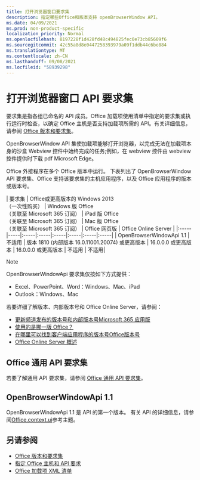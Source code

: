 ```yaml
---
title: 打开浏览器窗口要求集
description: 指定哪些Office和版本支持 openBrowserWindow API。
ms.date: 04/09/2021
ms.prod: non-product-specific
localization_priority: Normal
ms.openlocfilehash: 8197228f1d428fd48c494825fec0e73cb85609f6
ms.sourcegitcommit: 42c55a8d8e0447258393979a09f1ddb44c6be884
ms.translationtype: MT
ms.contentlocale: zh-CN
ms.lasthandoff: 09/08/2021
ms.locfileid: "58939298"
---
```

# <a name="open-browser-window-api-requirement-sets"></a>打开浏览器窗口 API 要求集

要求集是指各组已命名的 API 成员。Office 加载项使用清单中指定的要求集或执行运行时检查，以确定 Office 主机是否支持加载项所需的 API。有关详细信息，请参阅 [Office 版本和要求集](../../develop/office-versions-and-requirement-sets.md)。

OpenBrowserWindow API 集使加载项能够打开浏览器，以完成无法在加载项本身的沙盒 Webview 控件中始终完成的任务;例如，在 webview 控件由 webview 控件提供时下载 pdf Microsoft Edge。

Office 外接程序在多个 Office 版本中运行。 下表列出了 OpenBrowserWindow API 要求集、Office 支持该要求集的主机应用程序，以及 Office 应用程序的版本或版本号。

|  要求集  | Office或更高版本的 Windows 2013<br>（一次性购买） | Windows 版 Office<br>（关联至 Microsoft 365 订阅） |  iPad 版 Office<br>（关联至 Microsoft 365 订阅）  |  Mac 版 Office<br>（关联至 Microsoft 365 订阅）  | Office 网页版  |  Office Online Server  |
|:-----|-----|:-----|:-----|:-----|:-----|:-----|:-----|
| OpenBrowserWindowApi 1.1  | 不适用 | 版本 1810 (内部版本 16.0.11001.20074) 或更高版本 | 16.0.0.0 或更高版本 | 16.0.0.0 或更高版本 | 不适用 | 不适用|

> [!NOTE]
> OpenBrowserWindowApi 要求集仅按如下方式提供：
>
> - Excel、PowerPoint、Word：Windows、Mac、iPad
> - Outlook：Windows、Mac

若要详细了解版本、内部版本号和 Office Online Server，请参阅：

- [更新频道发布的版本号和内部版本号Microsoft 365 应用版](/officeupdates/update-history-microsoft365-apps-by-date)
- [使用的是哪一版 Office？](https://support.microsoft.com/office/932788b8-a3ce-44bf-bb09-e334518b8b19)
- [在哪里可以找到客户端应用程序的版本号Office版本号](/officeupdates/update-history-microsoft365-apps-by-date)
- [Office Online Server 概述](/officeonlineserver/office-online-server-overview)

## <a name="office-common-api-requirement-sets"></a>Office 通用 API 要求集

若要了解通用 API 要求集，请参阅 [Office 通用 API 要求集](office-add-in-requirement-sets.md)。

## <a name="openbrowserwindowapi-11"></a>OpenBrowserWindowApi 1.1

OpenBrowserWindowApi 1.1 是 API 的第一个版本。 有关 API 的详细信息，请参阅[Office.context.ui](/javascript/api/office/office.context#ui)参考主题。

## <a name="see-also"></a>另请参阅

- [Office 版本和要求集](../../develop/office-versions-and-requirement-sets.md)
- [指定 Office 主机和 API 要求](../../develop/specify-office-hosts-and-api-requirements.md)
- [Office 加载项 XML 清单](../../develop/add-in-manifests.md)

